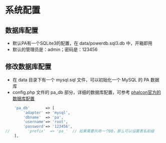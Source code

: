 # 系统配置
## 数据库配置
- 默认PA有一个SQLite3的配置，在 data/powerdb.sql3.db 中，开箱即用
- 默认的管理员是：admin；密码是：123456
## 修改数据库配置
- 在 data 目录下有一个 mysql.sql 文件，可以初始化一个 MySQL 的 PA 数据库
- config.php 文件的 pa_db 部分，详细的数据库配置，可参考 [phalcon官方的数据库配置](https://docs.phalcon.io/3.4/en/api/phalcon_db#abstract-class-phalcondbadapter)
```php
    'pa_db'       => [
        'adapter' => 'mysql',
        'dbname'  => 'pa',
        'username'=> 'root',
        'password'=> '123456',
//        'prefix'  => 'pa_'  // 如果需要共用一个DB，那么可以设置表名前缀
    ],
```